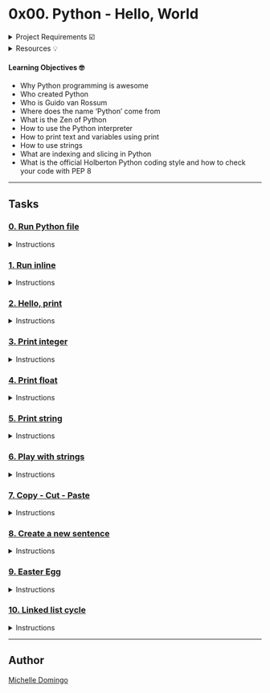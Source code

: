 # 0x00. Python - Hello, World

<details><summary>Project Requirements ☑️</summary>

#### Python Scripts
- Allowed editors: vi, vim, emacs
- All your files will be interpreted/compiled on Ubuntu 14.04 LTS using python3 (version 3.4.3)
- All your files should end with a new line
- he first line of all your files should be exactly #!/usr/bin/python3
- A README.md file at the root of the holbertonschool-higher_level_programming repo, containing a description of the repository
- A README.md file, at the root of the folder of this project, is mandatory
- Your code should use the PEP 8 style (version 1.7.*)
- All your files must be executable
- The length of your files will be tested using wc
#### Shell Scripts
- Allowed editors: vi, vim, emacs
- All your scripts will be tested on Ubuntu 14.04 LTS
- All your scripts should be exactly two lines long (wc -l file should print 2)
- All your files should end with a new line
- The first line of all your files should be exactly #!/bin/bash
- All your files must be executable
#### C Scripts
- Allowed editors: vi, vim, emacs
- All your files will be compiled on Ubuntu 14.04 LTS
- Your programs and functions will be compiled with gcc 4.8.4 using the flags -Wall -Werror -Wextra and -pedantic
- All your files should end with a new line
- Your code should use the Betty style. It will be checked using betty-style.pl and betty-doc.pl
- You are not allowed to use global variables
- No more than 5 functions per file
- In the following examples, the main.c files are shown as examples. You can use them to test your functions, but you don’t have to push them to your repo (if you do we won’t take them into account). We will use our own main.c files at compilation. Our main.c files might be different from the one shown in the examples
- The prototypes of all your functions should be included in your header file called lists.h
- Don’t forget to push your header file
- All your header files should be include guarded
</details>

<details><summary>Resources 💡</summary>

* [The Python tutorial (Read the first three chapters)](https://docs.python.org/3/tutorial/index.html)
* [Whetting Your Appetite](https://docs.python.org/3/tutorial/appetite.html)
* [Using the Python Interpreter](https://docs.python.org/3/tutorial/interpreter.html)
* [An Informal Introduction to Python (Read up until “3.1.2. Strings” included)](https://docs.python.org/3/tutorial/introduction.html)
* [How To Use String Formatters in Python 3](https://www.digitalocean.com/community/tutorials/how-to-use-string-formatters-in-python-3)
* [Learn to Program with Python](https://www.youtube.com/playlist?list=PLGLfVvz_LVvTn3cK5e6LjhgGiSeVlIRwt)
* [PEP 8 – Style Guide for Python Code](https://www.python.org/dev/peps/pep-0008/)
</details>

#### Learning Objectives 🤓

* Why Python programming is awesome
* Who created Python
* Who is Guido van Rossum
* Where does the name ‘Python’ come from
* What is the Zen of Python
* How to use the Python interpreter
* How to print text and variables using print
* How to use strings
* What are indexing and slicing in Python
* What is the official Holberton Python coding style and how to check your code with PEP 8

---
## Tasks

### [0. Run Python file](./0-run)
<details><summary>Instructions</summary>

* Write a Shell script that runs a Python script.
* The Python file name will be saved in the environment variable $PYFILE
```
guillaume@ubuntu:~/py/0x00$ cat main.py 
#!/usr/bin/python3
print("Holberton School")

guillaume@ubuntu:~/py/0x00$ export PYFILE=main.py
guillaume@ubuntu:~/py/0x00$ ./0-run
Holberton School
guillaume@ubuntu:~/py/0x00$ 
```
</details>

### [1. Run inline](./1-run_inline)
<details><summary>Instructions</summary>

* Write a Shell script that runs Python code.
* The Python code will be saved in the environment variable $PYCODE
```
guillaume@ubuntu:~/py/0x00$ export PYCODE='print("Holberton School: {}".format(88+10))'
guillaume@ubuntu:~/py/0x00$ ./1-run_inline 
Holberton School: 98
guillaume@ubuntu:~/py/0x00$ 
```
</details>

### [2. Hello, print](./2-print.py)
<details><summary>Instructions</summary>

* Write a Python script that prints exactly "Programming is like building a multilingual puzzle, followed by a new line.
```
guillaume@ubuntu:~/py/0x00$ ./2-print.py 
"Programming is like building a multilingual puzzle
guillaume@ubuntu:~/py/0x00$
```
</details>

### [3. Print integer](./3-print_number.py)
<details><summary>Instructions</summary>

* Complete this source code in order to print the integer stored in the variable number, followed by Battery street, followed by a new line.
```
guillaume@ubuntu:~/py/0x00$ ./3-print_number.py
98 Battery street
guillaume@ubuntu:~/py/0x00$ 
```
> C is strongly typed… not in Python! The variable number can be assigned to a string, a float, a bool etc… Forcing the type during a string format ("...".format(...)) is a way to control the type of a variable
</details>

### [4. Print float](./4-print_float.py)
<details><summary>Instructions</summary>

* Complete the source code in order to print the float stored in the variable number with a precision of 2 digits.
```

```
</details>

### [5. Print string](./5-print_string.py)
<details><summary>Instructions</summary>

* Complete this source code in order to print 3 times a string stored in the variable str, followed by its first 9 characters.
```

```
</details>

### [6. Play with strings](./6-concat.py)
<details><summary>Instructions</summary>

* Complete this source code to print Welcome to Holberton School!
```

```
</details>

### [7. Copy - Cut - Paste](./7-edges.py)
<details><summary>Instructions</summary>

* Complete this source code
```

```
</details>

### [8. Create a new sentence](./8-concat_edges.py)
<details><summary>Instructions</summary>

* Complete this source code to print object-oriented programming with Python, followed by a new line.
```

```
</details>

### [9. Easter Egg](./9-easter_egg.py)
<details><summary>Instructions</summary>

* Write a Python script that prints “The Zen of Python”, by TimPeters, followed by a new line.
```

```
</details>

### [10. Linked list cycle](./10-check_cycle.c)
<details><summary>Instructions</summary>

* Technical interview preparation:
```

```
</details>

---

## Author
[Michelle Domingo](https://github.com/michedomingo)
